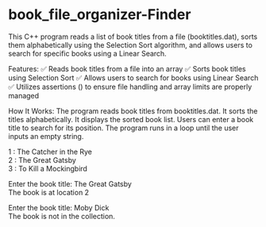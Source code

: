 # book_file_organizer-Finder 


This C++ program reads a list of book titles from a file (booktitles.dat), sorts them alphabetically using the Selection Sort algorithm, and allows users to search for specific books using a Linear Search.

Features:
✅ Reads book titles from a file into an array
✅ Sorts book titles using Selection Sort
✅ Allows users to search for books using Linear Search
✅ Utilizes assertions (<cassert>) to ensure file handling and array limits are properly managed

How It Works:
The program reads book titles from booktitles.dat.
It sorts the titles alphabetically. 
It displays the sorted book list.
Users can enter a book title to search for its position.
The program runs in a loop until the user inputs an empty string.

1 : The Catcher in the Rye  
2 : The Great Gatsby  
3 : To Kill a Mockingbird  

Enter the book title: The Great Gatsby  
The book is at location 2  

Enter the book title: Moby Dick  
The book is not in the collection.
